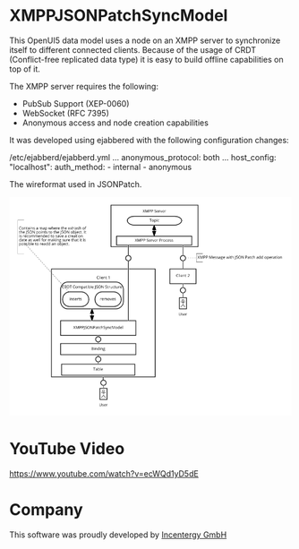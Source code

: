# XMPPJSONPatchSyncModel

This OpenUI5 data model uses a node on an XMPP server to synchronize itself to different connected clients.
Because of the usage of CRDT (Conflict-free replicated data type) it is easy to build offline capabilities on top of it.

The XMPP server requires the following:

 * PubSub Support (XEP-0060)
 * WebSocket (RFC 7395)
 * Anonymous access and node creation capabilities

It was developed using ejabbered with the following configuration changes:

/etc/ejabberd/ejabberd.yml
...
anonymous_protocol: both
...
host_config:
   "localhost":
     auth_method:
       - internal
       - anonymous

The wireformat used in JSONPatch.


![Architecture](/img/XMPPJSONPatchSyncModel-Architecture.png?raw=true "Architecture")

# YouTube Video

https://www.youtube.com/watch?v=ecWQd1yD5dE

# Company

This software was proudly developed by [Incentergy GmbH](http://www.incentergy.de)
